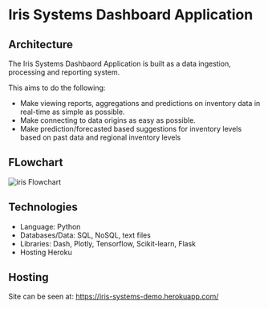 # Iris Systems Dashboard Application

## Architecture

The Iris Systems Dashbaord Application is built as a data ingestion, processing and reporting system.

This aims to do the following: 
- Make viewing reports, aggregations and predictions on inventory data in real-time as simple as possible.
- Make connecting to data origins as easy as possible.
- Make prediction/forecasted based suggestions for inventory levels based on past data and regional inventory levels



## FLowchart
![iris Flowchart]("https://i.ibb.co/BgsmJHx/iris-flowcahrt.png")

## Technologies

- Language: Python
- Databases/Data: SQL, NoSQL, text files
- Libraries: Dash, Plotly, Tensorflow, Scikit-learn, Flask
- Hosting Heroku

## Hosting
Site can be seen at: https://iris-systems-demo.herokuapp.com/
